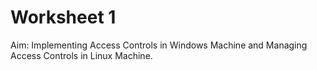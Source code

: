 # Worksheet 1
Aim: Implementing Access Controls in Windows Machine and Managing Access
Controls in Linux Machine.
